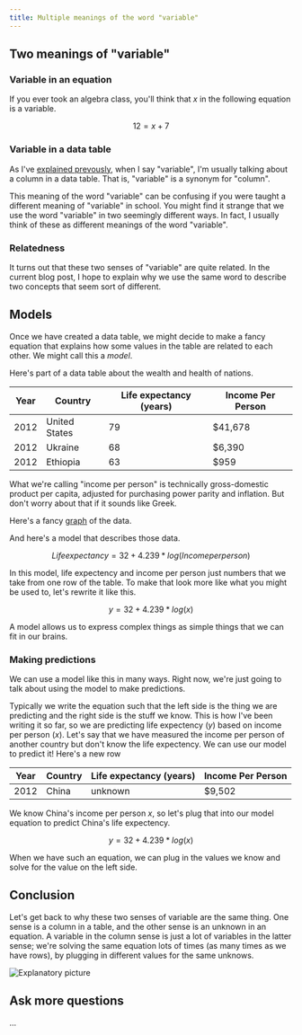 ```yaml
---
title: Multiple meanings of the word "variable"
---
```

## Two meanings of "variable"

### Variable in an equation
If you ever took an algebra class, you'll think that
*x* in the following equation is a variable.

$$12 = x + 7$$

### Variable in a data table
As I've [explained prevously](/!/table-words), when I say "variable",
I'm usually talking about a column in a data table. That is, "variable"
is a synonym for "column".

This meaning of the word "variable" can be confusing if you were taught
a different meaning of "variable" in school. You might find it strange that
we use the word "variable" in two seemingly different ways. In fact,
I usually think of these as different meanings of the word "variable".

### Relatedness
It turns out that these two senses of "variable" are quite related.
In the current blog post, I hope to explain why we use the same word to
describe two concepts that seem sort of different.

## Models
Once we have created a data table, we might decide to make a fancy equation that
explains how some values in the table are related to each other. We might call
this a *model*.

Here's part of a data table about the wealth and health of nations.

Year | Country | Life expectancy (years) | Income Per Person
---- | ------- | ----------------------- | -----------------
2012 | United States                | 79 | $41,678
2012 | Ukraine                      | 68 |  $6,390
2012 | Ethiopia                     | 63 |    $959

What we're calling "income per person" is technically gross-domestic product per
capita, adjusted for purchasing power parity and inflation. But don't worry about
that if it sounds like Greek.

Here's a fancy [graph](http://www.gapminder.org/world/#$majorMode=chart$is;shi=t;ly=2003;lb=f;il=t;fs=11;al=30;stl=t;st=t;nsl=t;se=t$wst;tts=C$ts;sp=5.59290322580644;ti=2012$zpv;v=0$inc_x;mmid=XCOORDS;iid=phAwcNAVuyj1jiMAkmq1iMg;by=ind$inc_y;mmid=YCOORDS;iid=phAwcNAVuyj2tPLxKvvnNPA;by=ind$inc_s;uniValue=8.21;iid=phAwcNAVuyj0XOoBL_n5tAQ;by=ind$inc_c;uniValue=255;gid=CATID0;by=grp$map_x;scale=log;dataMin=283;dataMax=110808$map_y;scale=lin;dataMin=18;dataMax=87$map_s;sma=49;smi=2.65$cd;bd=0$inds=;example=75)
of the data.

And here's a model that describes those data.

<!-- 
lm(formula = c(79, 68, 63) ~ log(c(41678, 6390, 959)))
lm(formula = c(79, 68, 63) ~ log10(c(41678, 6390, 959)))
-->

$$Life expectancy = 32 + 4.239 * log\left(Income per person\right)$$

In this model, life expectency and income per person
just numbers that we take from one row of the table.
To make that look more like what you might be used to, let's
rewrite it like this.

$$y = 32 + 4.239 * log\left(x\right)$$

A model allows us to express complex things as simple things that
we can fit in our brains.


### Making predictions
We can use a model like this in many ways.
Right now, we're just going to talk about using the model to make
predictions.

Typically we write the equation such that the left side is the thing
we are predicting and the right side is the stuff we know. This is
how I've been writing it so far, so we are predicting life expectency
(*y*) based on income per person (*x*). Let's say that we have measured
the income per person of another country but don't know the life
expectency. We can use our model to predict it! Here's a new row

Year | Country | Life expectancy (years) | Income Per Person
---- | ------- | ----------------------- | -----------------
2012 | China       | <!-- 75 --> unknown |  $9,502

We know China's income per person *x*, so let's plug that into our model
equation to predict China's life expectency.

$$y = 32 + 4.239 * log\left(x\right)$$

When we have such an equation, we can plug in the values we know
and solve for the value on the left side.

## Conclusion
Let's get back to why these two senses of variable are the same
thing. One sense is a column in a table, and the other sense is
an unknown in an equation. A variable in the column sense is just
a lot of variables in the latter sense; we're solving the same
equation lots of times (as many times as we have rows), by
plugging in different values for the same unknows.

![Explanatory picture]()

## Ask more questions
...
